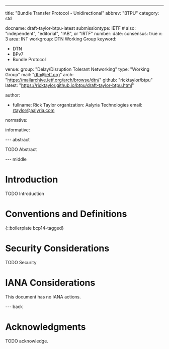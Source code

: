 ---

title: "Bundle Transfer Protocol - Unidirectional"
abbrev: "BTPU"
category: std

docname: draft-taylor-btpu-latest
submissiontype: IETF # also: "independent", "editorial", "IAB", or "IRTF"
number:
date:
consensus: true
v: 3
area: INT
workgroup: DTN Working Group
keyword:

- DTN
- BPv7
- Bundle Protocol

venue:
group: "Delay/Disruption Tolerant Networking"
type: "Working Group"
mail: "dtn@ietf.org"
arch: "https://mailarchive.ietf.org/arch/browse/dtn/"
github: "ricktaylor/btpu"
latest: "https://ricktaylor.github.io/btpu/draft-taylor-btpu.html"

author:

- fullname: Rick Taylor
  organization: Aalyria Technologies
  email: rtaylor@aalyria.com

normative:

informative:

--- abstract

TODO Abstract

--- middle

# Introduction

TODO Introduction

# Conventions and Definitions

{::boilerplate bcp14-tagged}

# Security Considerations

TODO Security

# IANA Considerations

This document has no IANA actions.

--- back

# Acknowledgments

TODO acknowledge.
